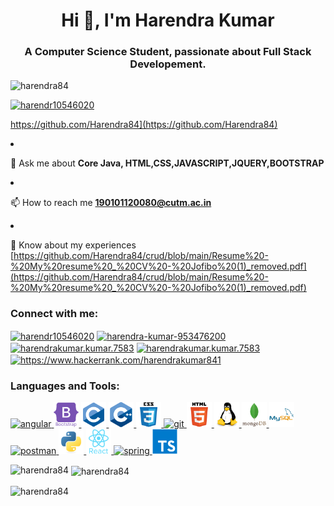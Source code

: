 <h1 align="center">Hi 👋, I'm Harendra Kumar</h1>
<h3 align="center">A Computer Science Student, passionate about Full Stack Developement.</h3>

<p align="left"> <img src="https://komarev.com/ghpvc/?username=harendra84&label=Profile%20views&color=0e75b6&style=flat" alt="harendra84" /> </p>

<p align="left"> <a href="https://twitter.com/harendr10546020" target="blank"><img src="https://img.shields.io/twitter/follow/harendr10546020?logo=twitter&style=for-the-badge" alt="harendr10546020" /></a> </p>

<p><a href="https://simpli-web.app.link/e/zt06UWDs8rb></a></p>

- 🔭 I’m currently working on **Grievance Complain**

- 🌱 I’m currently learning **Spring Boot, Microservices and Cloud**

- 👨‍💻 All of my projects are available at [https://github.com/Harendra84](https://github.com/Harendra84)

- 💬 Ask me about **Core Java, HTML,CSS,JAVASCRIPT,JQUERY,BOOTSTRAP**

- 📫 How to reach me **190101120080@cutm.ac.in**

- 📄 Know about my experiences [https://github.com/Harendra84/crud/blob/main/Resume%20-%20My%20resume%20_%20CV%20-%20Jofibo%20(1)_removed.pdf](https://github.com/Harendra84/crud/blob/main/Resume%20-%20My%20resume%20_%20CV%20-%20Jofibo%20(1)_removed.pdf)

<h3 align="left">Connect with me:</h3>
<p align="left">
<a href="https://twitter.com/harendr10546020" target="blank"><img align="center" src="https://raw.githubusercontent.com/rahuldkjain/github-profile-readme-generator/master/src/images/icons/Social/twitter.svg" alt="harendr10546020" height="30" width="40" /></a>
<a href="https://linkedin.com/in/harendra-kumar-953476200" target="blank"><img align="center" src="https://raw.githubusercontent.com/rahuldkjain/github-profile-readme-generator/master/src/images/icons/Social/linked-in-alt.svg" alt="harendra-kumar-953476200" height="30" width="40" /></a>
<a href="https://fb.com/harendrakumar.kumar.7583" target="blank"><img align="center" src="https://raw.githubusercontent.com/rahuldkjain/github-profile-readme-generator/master/src/images/icons/Social/facebook.svg" alt="harendrakumar.kumar.7583" height="30" width="40" /></a>
<a href="https://instagram.com/harendrakumar.kumar.7583" target="blank"><img align="center" src="https://raw.githubusercontent.com/rahuldkjain/github-profile-readme-generator/master/src/images/icons/Social/instagram.svg" alt="harendrakumar.kumar.7583" height="30" width="40" /></a>
<a href="https://www.hackerrank.com/https://www.hackerrank.com/harendrakumar841" target="blank"><img align="center" src="https://raw.githubusercontent.com/rahuldkjain/github-profile-readme-generator/master/src/images/icons/Social/hackerrank.svg" alt="https://www.hackerrank.com/harendrakumar841" height="30" width="40" /></a>
</p>

<h3 align="left">Languages and Tools:</h3>
<p align="left"> <a href="https://angular.io" target="_blank" rel="noreferrer"> <img src="https://angular.io/assets/images/logos/angular/angular.svg" alt="angular" width="40" height="40"/> </a> <a href="https://getbootstrap.com" target="_blank" rel="noreferrer"> <img src="https://raw.githubusercontent.com/devicons/devicon/master/icons/bootstrap/bootstrap-plain-wordmark.svg" alt="bootstrap" width="40" height="40"/> </a> <a href="https://www.cprogramming.com/" target="_blank" rel="noreferrer"> <img src="https://raw.githubusercontent.com/devicons/devicon/master/icons/c/c-original.svg" alt="c" width="40" height="40"/> </a> <a href="https://www.w3schools.com/cpp/" target="_blank" rel="noreferrer"> <img src="https://raw.githubusercontent.com/devicons/devicon/master/icons/cplusplus/cplusplus-original.svg" alt="cplusplus" width="40" height="40"/> </a> <a href="https://www.w3schools.com/css/" target="_blank" rel="noreferrer"> <img src="https://raw.githubusercontent.com/devicons/devicon/master/icons/css3/css3-original-wordmark.svg" alt="css3" width="40" height="40"/> </a> <a href="https://git-scm.com/" target="_blank" rel="noreferrer"> <img src="https://www.vectorlogo.zone/logos/git-scm/git-scm-icon.svg" alt="git" width="40" height="40"/> </a> <a href="https://www.w3.org/html/" target="_blank" rel="noreferrer"> <img src="https://raw.githubusercontent.com/devicons/devicon/master/icons/html5/html5-original-wordmark.svg" alt="html5" width="40" height="40"/> </a> <a href="https://www.linux.org/" target="_blank" rel="noreferrer"> <img src="https://raw.githubusercontent.com/devicons/devicon/master/icons/linux/linux-original.svg" alt="linux" width="40" height="40"/> </a> <a href="https://www.mongodb.com/" target="_blank" rel="noreferrer"> <img src="https://raw.githubusercontent.com/devicons/devicon/master/icons/mongodb/mongodb-original-wordmark.svg" alt="mongodb" width="40" height="40"/> </a> <a href="https://www.mysql.com/" target="_blank" rel="noreferrer"> <img src="https://raw.githubusercontent.com/devicons/devicon/master/icons/mysql/mysql-original-wordmark.svg" alt="mysql" width="40" height="40"/> </a> <a href="https://postman.com" target="_blank" rel="noreferrer"> <img src="https://www.vectorlogo.zone/logos/getpostman/getpostman-icon.svg" alt="postman" width="40" height="40"/> </a> <a href="https://www.python.org" target="_blank" rel="noreferrer"> <img src="https://raw.githubusercontent.com/devicons/devicon/master/icons/python/python-original.svg" alt="python" width="40" height="40"/> </a> <a href="https://reactjs.org/" target="_blank" rel="noreferrer"> <img src="https://raw.githubusercontent.com/devicons/devicon/master/icons/react/react-original-wordmark.svg" alt="react" width="40" height="40"/> </a> <a href="https://spring.io/" target="_blank" rel="noreferrer"> <img src="https://www.vectorlogo.zone/logos/springio/springio-icon.svg" alt="spring" width="40" height="40"/> </a> <a href="https://www.typescriptlang.org/" target="_blank" rel="noreferrer"> <img src="https://raw.githubusercontent.com/devicons/devicon/master/icons/typescript/typescript-original.svg" alt="typescript" width="40" height="40"/> </a> </p>

<p><img align="left" src="https://github-readme-stats.vercel.app/api/top-langs?username=harendra84&show_icons=true&locale=en&layout=compact" alt="harendra84" /></p>

<p>&nbsp;<img align="center" src="https://github-readme-stats.vercel.app/api?username=harendra84&show_icons=true&locale=en" alt="harendra84" /></p>

<p><img align="center" src="https://github-readme-streak-stats.herokuapp.com/?user=harendra84&" alt="harendra84" /></p>

